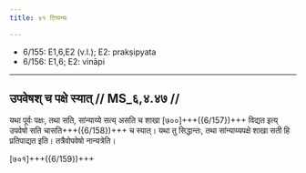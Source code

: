 ```yaml
---
title: ४१ टिप्पन्यः

---
```

- 6/155: E1,6,E2 (v.l.); E2: prakṣipyata
- 6/156: E1,6; E2: vināpi

____________________________________________


## उपवेषश् च पक्षे स्यात् // MS_६,४.४७ //

यथा पूर्वः पक्षः, तथा सति, सांन्याय्ये सत्य् असति च शाखा [७००]+++({6/157})+++ विद्यत इत्य् उपवेषो सति चासति+++({6/158})+++ च स्यात्। यथा तु सिद्धान्तः, तथा सांन्याय्यपक्षे शाखा सती हि प्रतिपाद्यत इति। तत्रैवोपवेषो नान्यत्रेति।

[७०१]+++({6/159})+++

